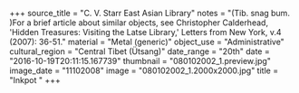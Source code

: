 +++
source_title = "C. V. Starr East Asian Library"
notes = "(Tib. snag bum. )For a brief article about similar objects, see Christopher Calderhead, 'Hidden Treasures: Visiting the Latse Library,' Letters from New York, v.4 (2007): 36-51."
material = "Metal (generic)"
object_use = "Administrative"
cultural_region = "Central Tibet (Ütsang)"
date_range = "20th"
date = "2016-10-19T20:11:15.167739"
thumbnail = "080102002_1.preview.jpg"
image_date = "11102008"
image = "080102002_1.2000x2000.jpg"
title = "Inkpot "
+++
